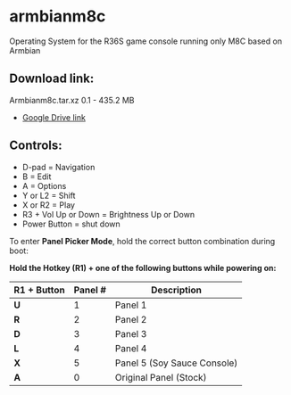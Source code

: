 # armbianm8c
Operating System for the R36S game console running only M8C based on Armbian

## Download link:
Armbianm8c.tar.xz 0.1 - 435.2 MB
- [Google Drive link](https://bit.ly/armbianm8c)

## Controls:
- D-pad = Navigation
- B = Edit
- A = Options
- Y or L2 = Shift
- X or R2 = Play
- R3 + Vol Up or Down = Brightness Up or Down
- Power Button = shut down

To enter **Panel Picker Mode**, hold the correct button combination during boot:

**Hold the Hotkey (R1) + one of the following buttons while powering on:**

| R1 + Button | Panel # | Description             |
|-------------|---------|-------------------------|
| **U**       | 1       | Panel 1             |
| **R**       | 2       | Panel 2             |
| **D**       | 3       | Panel 3             |
| **L**       | 4       | Panel 4             |
| **X**       | 5       | Panel 5 (Soy Sauce Console)    |
| **A**       | 0       | Original Panel (Stock)  |
